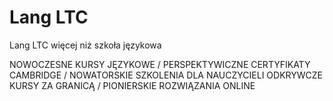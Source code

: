 # Lang LTC


 Lang LTC więcej niż szkoła językowa

NOWOCZESNE KURSY JĘZYKOWE / PERSPEKTYWICZNE CERTYFIKATY CAMBRIDGE / NOWATORSKIE SZKOLENIA DLA NAUCZYCIELI
ODKRYWCZE KURSY ZA GRANICĄ / PIONIERSKIE ROZWIĄZANIA ONLINE